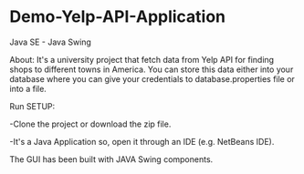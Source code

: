 # Demo-Yelp-API-Application
Java SE - Java Swing

About:
  It's a university project that fetch data from Yelp API for finding shops to different towns in America.
  You can store this data either into your database where you can give your credentials to database.properties file
  or into a file.
  
Run SETUP:

  -Clone the project or download the zip file.
  
  -It's a Java Application so, open it through an IDE (e.g. NetBeans IDE).
  
The GUI has been built with JAVA Swing components.
  

